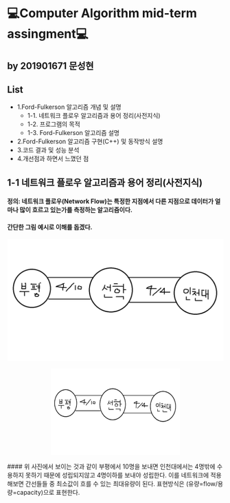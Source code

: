 💻Computer Algorithm mid-term assingment💻
===========================================
by 201901671 문성현
-----------------------
## List
- 1.Ford-Fulkerson 알고리즘 개념 및 설명
    - 1-1. 네트워크 플로우 알고리즘과 용어 정리(사전지식)
    - 1-2. 프로그램의 목적
    - 1-3. Ford-Fulkerson 알고리즘 설명
- 2.Ford-Fulkerson 알고리즘 구현(C++) 및 동작방식 설명
- 3.코드 결과 및 성능 분석
- 4.개선점과 하면서 느꼈던 점

## 1-1 네트워크 플로우 알고리즘과 용어 정리(사전지식)
#### 정의: 네트워크 플로우(Network Flow)는 특정한 지점에서 다른 지점으로 데이터가 얼마나 많이 흐르고 있는가를 측정하는 알고리즘이다.
#### 간단한 그림 예시로 이해를 돕겠다.
![Alt text](https://github.com/sunghyun0610/Computer-Algorithm/blob/main/%EB%84%A4%ED%8A%B8%EC%9B%8C%ED%81%AC%20%ED%94%8C%EB%A1%9C%EC%9A%B0.gif)
<p align="center"><img src=" https://github.com/sunghyun0610/Computer-Algorithm/blob/main/%EB%84%A4%ED%8A%B8%EC%9B%8C%ED%81%AC%20%ED%94%8C%EB%A1%9C%EC%9A%B0.gif      " height="200px" width="300px"></p>
#### 위 사진에서 보이는 것과 같이 부평에서 10명을 보내면 인천대에서는 4명밖에 수용하지 못하기 때문에 성립되지않고 4명이하를 보내야 성립한다. 이를 네트워크에 적용해보면 간선들들 중 최소값이 흐를 수 있는 최대유량이 된다. 표현방식은 (유량=flow/용량=capacity)으로 표현한다.

